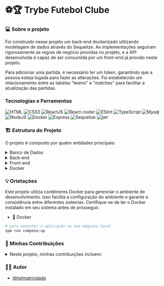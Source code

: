 #  ⚽🏆 Trybe Futebol Clube 

### 💻 Sobre o projeto
Foi construido nesse projeto um back-end dockerizado utilizando modelagem de dados através do Sequelize. As implementações seguiram rigorosamente as regras de negócio providas no projeto, e a API desenvolvida é capaz de ser consumida por um front-end já provido neste projeto.

Para adicionar uma partida, é necessário ter um token, garantindo que a pessoa esteja logada para fazer as alterações. Foi estabelecido um relacionamento entre as tabelas "teams" e "matches" para facilitar a atualização das partidas.
<br>
### Tecnologias e Ferramentas
<div>
   <img src='https://img.shields.io/badge/HTML5-E34F26?style=for-the-badge&logo=html5&logoColor=white' alt='HTML' />
    <img src='https://img.shields.io/badge/CSS3-1572B6?style=for-the-badge&logo=css3&logoColor=white' alt='CSS3' />
    <img src='https://img.shields.io/badge/React-20232A?style=for-the-badge&logo=react&logoColor=61DAFB' alt='ReactJS' />
    <img src='https://img.shields.io/badge/React_Router-CA4245?style=for-the-badge&logo=react-router&logoColor=white' alt='React-router' />
    <img src='https://img.shields.io/badge/eslint-3A33D1?style=for-the-badge&logo=eslint&logoColor=white' alt='ESlint' />
    <img src="https://img.shields.io/badge/TypeScript-007ACC?style=for-the-badge&logo=typescript&logoColor=white" alt="TypeScript"/>
    <img src="https://img.shields.io/badge/MySQL-005C84?style=for-the-badge&logo=mysql&logoColor=white" alt="Mysql"/>
    <img src="https://img.shields.io/badge/Node.js-339933?style=for-the-badge&logo=nodedotjs&logoColor=white" alt="NodeJS"/>
    <img src="https://img.shields.io/badge/Docker-2CA5E0?style=for-the-badge&logo=docker&logoColor=white" alt="Docker"/>
    <img src="https://img.shields.io/badge/Express.js-000000?style=for-the-badge&logo=express&logoColor=white" alt="Express"/>
    <img src="https://img.shields.io/badge/Sequelize-52B0E7?style=for-the-badge&logo=Sequelize&logoColor=white" alt="Sequelize"/>
    <img src="https://img.shields.io/badge/JWT-000000?style=for-the-badge&logo=JSON%20web%20tokens&logoColor=white" alt="jwt"/>
</div>

### 🏗️ Estrutura do Projeto

O projeto é composto por quatro entidades principais:

<details>
<summary>Banco de Dados</summary>

- Foi utilizado um container Docker MySQL, configurado no docker-compose através do serviço "db".
- Esse banco de dados fornece dados para o serviço de backend.
</details>

<details>
<summary>Back-end</summary>

- O ambiente onde desenvolvi a maior parte das implementações.
- O back-end roda na porta 3001, conforme necessário para que o front-end faça requisições a ele.
- A aplicação é inicializada a partir do arquivo "app/backend/src/server.ts".
- Garantindo que o Express seja executado e a aplicação ouça a porta que vem das variáveis de ambiente.
- Todas as dependências extras, como Joi, Boom, express-async-errors, foram listadas em "app/backend/packages.npm".
</details>

<details>
<summary>Front-end</summary>

- O front-end já estava concluído, sem a necessidade de realizar modificações.
- O front-end se comunica com o serviço de back-end pela URL http://localhost:3001/ através dos endpoints que desenvolvi.
</details>

<details>
<summary>Docker</summary>

- O docker-compose tem a responsabilidade de unir todos os serviços conteinerizados (backend, frontend e db) e subir o projeto completo com o comando npm run compose:up.
- Está configurado  as Dockerfiles nas raízes do front-end e back-end para inicializar a aplicação.
</details>


### 💡 Orietações
Este projeto utiliza contêineres Docker para gerenciar o ambiente de desenvolvimento. Isso facilita a configuração do ambiente e garante a consistência entre diferentes sistemas. Certifique-se de ter o Docker instalado em seu sistema antes de prosseguir.

- 🐳 Docker

```bash
# para executar a aplicação na sua máquina local
npm run compose:up
```

### 🤗 Minhas Contribuições

<details>
 <summary>Neste projeto, minhas contribuições incluem:</summary>

#### 🌐 Teams (Times):

- Criei uma migration e um model para a tabela de times em `/app/backend/src/database`.
- Implementei o endpoint `/teams` no back-end para retornar todos os times corretamente, sendo uma `rota GET`.
- Implementei um endpoint `teams/:id` no back-end de forma que ele possa retornar dados de um time específico, sendo uma `rota GET`.

#### 👤 Users e Login (Pessoas Usuárias e Credenciais de acesso):

- Desenvolvi uma migration e um model para a tabela de pessoas usuárias em `/app/backend/src/database`.
- Implementei o endpoint `/login` no back-end, permitindo o acesso com dados válidos no front-end. Sendo uma `rota POST`.

#### ➡️ Matches (Partidas):

- Desenvolvi uma migration e um model para a tabela de partidas em `/app/backend/src/database`.
- Implementei o endpoint `/matches` no back-end, garantindo que os dados apareçam corretamente na tela de partidas no front-end. Sendo uma `rota GET`.
- Aprimorei o endpoint `/matches` de forma que seja possível filtrar somente as partidas em andamento e também filtrar somente as partidas finalizadas na tela de partidas do front-end.
- Desenvolvi o endpoint `/matches/:id/finish` para permitir a finalização de uma partida no banco de dados. sendo uma `rota PATCH`.
- Implementei o endpoint `/matches/:id` de forma que seja possível atualizar partidas em andamento no banco de dados. Sendo uma `rota PATCH`.
- Criei o endpoint `/matches` para possibilitar o cadastro de uma nova partida em andamento no banco de dados. Sendo uma `rota POST`.
- Garanti que o endpoint `/matches` não permita a inserção de uma partida com times iguais ou com um time que não existe na tabela de times.

#### 🏆 Leaderboards (Placares):

`Endpoint /leaderboard/home:`

- Desenvolvi o endpoint /leaderboard/home de forma que retorne as informações do desempenho dos times da casa com as seguintes propriedades: name, totalPoints, totalGames, totalVictories, totalDraws, totalLosses, goalsFavor e goalsOwn.
- O endpoint é do tipo GET.
- Garanti que ao fazer a requisição ao endpoint /leaderboard/home, os campos e valores corretos são retornados, considerando os dados iniciais do banco de dados.

`Filtragem de Classificações:`

- Aprimorei o endpoint /leaderboard/home de forma que seja possível filtrar as classificações dos times da casa na tela de classificação do front-end com os dados iniciais do banco de dados, incluindo as propriedades goalsBalance e efficiency, além das propriedades do requisito anterior.
- O endpoint é do tipo GET.
- Garanti que ao fazer a requisição ao endpoint /leaderboard/home, os campos e valores corretos são retornados, considerando os dados iniciais do banco de dados.

`Atualização da Tabela:`

- Desenvolvi o endpoint /leaderboard/home de forma que seja possível filtrar as classificações dos times da casa na tela de classificação do front-end e atualizar a tabela ao inserir a partida Corinthians 2 X 1 Internacional.
- Garanti que após acrescentar a partida Corinthians 2 X 1 Internacional e fazer a requisição ao endpoint /leaderboard/home, os campos e valores corretos são retornados.

#### 🧪 Testes de Cobertura:

- Desenvolvi testes de cobertura que cobrem no mínimo 45 por cento dos arquivos em `/app/backend/src`, com um mínimo de 70 linhas cobertas.

Essas contribuições representam minha parcela de trabalho neste projeto. Obrigada por conferir o projeto! 🥇🥅⚽
<br>
</details>

### 🙋‍♀️  Autor

- [@helmatrindade](https://github.com/helmatrindade)

